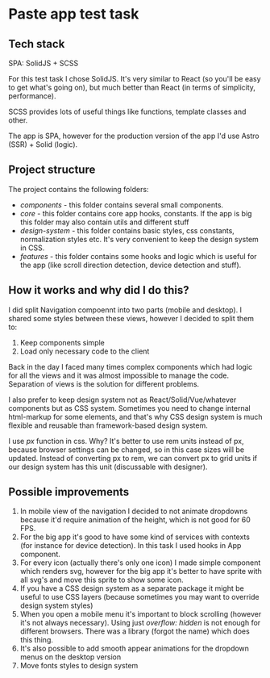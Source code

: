 # Paste app test task

## Tech stack

SPA: SolidJS + SCSS

For this test task I chose SolidJS. It's very similar to React (so you'll be easy to get what's going on), but much better than React (in terms of simplicity, performance).

SCSS provides lots of useful things like functions, template classes and other.

The app is SPA, however for the production version of the app I'd use Astro (SSR) + Solid (logic).

## Project structure

The project contains the following folders:

- _components_ - this folder contains several small components.
- _core_ - this folder contains core app hooks, constants. If the app is big this folder may also contain utils and different stuff
- _design-system_ - this folder contains basic styles, css constants, normalization styles etc. It's very convenient to keep the design system in CSS.
- _features_ - this folder contains some hooks and logic which is useful for the app (like scroll direction detection, device detection and stuff).

## How it works and why did I do this?

I did split Navigation compoennt into two parts (mobile and desktop). I shared some styles between these views, however I decided to split them to:

1. Keep components simple
2. Load only necessary code to the client

Back in the day I faced many times complex components which had logic for all the views and it was almost impossible to manage the code. Separation of views is the solution for different problems.

I also prefer to keep design system not as React/Solid/Vue/whatever components but as CSS system. Sometimes you need to change internal html-markup for some elements, and that's why CSS design system is much flexible and reusable than framework-based design system.

I use *px* function in css. Why? It's better to use rem units instead of px, because browser settings can be changed, so in this case sizes will be updated. Instead of converting px to rem, we can convert px to grid units if our design system has this unit (discussable with designer).

## Possible improvements

1. In mobile view of the navigation I decided to not animate dropdowns because it'd require animation of the height, which is not good for 60 FPS.
2. For the big app it's good to have some kind of services with contexts (for instance for device detection). In this task I used hooks in App component.
3. For every icon (actually there's only one icon) I made simple component which renders svg, however for the big app it's better to have sprite with all svg's and move this sprite to show some icon.
4. If you have a CSS design system as a separate package it might be useful to use CSS layers (because sometimes you may want to override design system styles)
5. When you open a mobile menu it's important to block scrolling (however it's not always necessary). Using just *overflow: hidden* is not enough for different browsers. There was a library (forgot the name) which does this thing.
6. It's also possible to add smooth appear animations for the dropdown menus on the desktop version
7. Move fonts styles to design system